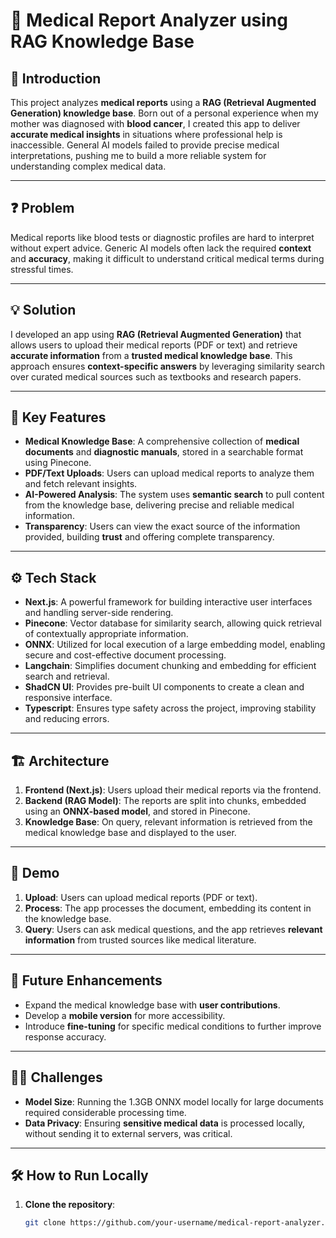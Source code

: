 # 🏥 Medical Report Analyzer using RAG Knowledge Base

## 📝 Introduction
This project analyzes **medical reports** using a **RAG (Retrieval Augmented Generation) knowledge base**. Born out of a personal experience when my mother was diagnosed with **blood cancer**, I created this app to deliver **accurate medical insights** in situations where professional help is inaccessible. General AI models failed to provide precise medical interpretations, pushing me to build a more reliable system for understanding complex medical data.

---

## ❓ Problem
Medical reports like blood tests or diagnostic profiles are hard to interpret without expert advice. Generic AI models often lack the required **context** and **accuracy**, making it difficult to understand critical medical terms during stressful times.

---

## 💡 Solution
I developed an app using **RAG (Retrieval Augmented Generation)** that allows users to upload their medical reports (PDF or text) and retrieve **accurate information** from a **trusted medical knowledge base**. This approach ensures **context-specific answers** by leveraging similarity search over curated medical sources such as textbooks and research papers.

---

## 🔑 Key Features

- **Medical Knowledge Base**: A comprehensive collection of **medical documents** and **diagnostic manuals**, stored in a searchable format using Pinecone.
- **PDF/Text Uploads**: Users can upload medical reports to analyze them and fetch relevant insights.
- **AI-Powered Analysis**: The system uses **semantic search** to pull content from the knowledge base, delivering precise and reliable medical information.
- **Transparency**: Users can view the exact source of the information provided, building **trust** and offering complete transparency.

---

## ⚙️ Tech Stack

- **Next.js**: A powerful framework for building interactive user interfaces and handling server-side rendering.
- **Pinecone**: Vector database for similarity search, allowing quick retrieval of contextually appropriate information.
- **ONNX**: Utilized for local execution of a large embedding model, enabling secure and cost-effective document processing.
- **Langchain**: Simplifies document chunking and embedding for efficient search and retrieval.
- **ShadCN UI**: Provides pre-built UI components to create a clean and responsive interface.
- **Typescript**: Ensures type safety across the project, improving stability and reducing errors.

---

## 🏗️ Architecture

1. **Frontend (Next.js)**: Users upload their medical reports via the frontend.
2. **Backend (RAG Model)**: The reports are split into chunks, embedded using an **ONNX-based model**, and stored in Pinecone.
3. **Knowledge Base**: On query, relevant information is retrieved from the medical knowledge base and displayed to the user.

---

## 🎥 Demo
1. **Upload**: Users can upload medical reports (PDF or text).
2. **Process**: The app processes the document, embedding its content in the knowledge base.
3. **Query**: Users can ask medical questions, and the app retrieves **relevant information** from trusted sources like medical literature.

---

## 🚀 Future Enhancements
- Expand the medical knowledge base with **user contributions**.
- Develop a **mobile version** for more accessibility.
- Introduce **fine-tuning** for specific medical conditions to further improve response accuracy.

---

## 🧗‍♂️ Challenges

- **Model Size**: Running the 1.3GB ONNX model locally for large documents required considerable processing time.
- **Data Privacy**: Ensuring **sensitive medical data** is processed locally, without sending it to external servers, was critical.

---

## 🛠️ How to Run Locally

1. **Clone the repository**:
   ```bash
   git clone https://github.com/your-username/medical-report-analyzer.git

